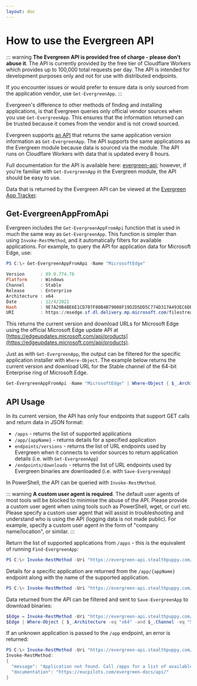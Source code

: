 ```yaml
---
layout: doc
---
```

# How to use the Evergreen API

::: warning **The Evergreen API is provided free of charge - please don't abuse it**.
The API is currently provided by the free tier of Cloudflare Workers which provides up to 100,000 total requests per day. The API is intended for development purposes only and not for use with distributed endpoints.
    
If you encounter issues or would prefer to ensure data is only sourced from the application vendor, use `Get-EvergreenApp`.
:::

Evergreen's difference to other methods of finding and installing applications, is that Evergreen queries only official vendor sources when you use `Get-EvergreenApp`. This ensures that the information returned can be trusted because it comes from the vendor and is not crowd sourced.

Evergreen supports [an API](https://evergreen-api.stealthpuppy.com/) that returns the same application version information as `Get-EvergreenApp`. The API supports the same applications as the Evergreen module because data is sourced via the module. The API runs on Cloudflare Workers with data that is updated every 8 hours.

Full documentation for the API is available here: [evergreen-api](https://app.swaggerhub.com/apis/stealthpuppy/evergreen-api/1.0.1); however, if you're familiar with `Get-EvergreenApp` in the Evergreen module, the API should be easy to use.

Data that is returned by the Evergreen API can be viewed at the [Evergreen App Tracker](https://stealthpuppy.com/apptracker/).

## Get-EvergreenAppFromApi

Evergreen includes the `Get-EvergreenAppFromApi` function that is used in much the same way as `Get-EvergreenApp`. This function is simpler than using `Invoke-RestMethod`, and it automatically filters for available applications. For example, to query the API for application data for Microsoft Edge, use:

```powershell
PS C:\> Get-EvergreenAppFromApi -Name "MicrosoftEdge"

Version      : 89.0.774.76
Platform     : Windows
Channel      : Stable
Release      : Enterprise
Architecture : x64
Date         : 12/4/2021
Hash         : 9E7A29B4BE6E1CD707F80B4B79008F19D2D5DD5C774D317A493EC6DE5BE0B7D7
URI          : https://msedge.sf.dl.delivery.mp.microsoft.com/filestreamingservice/files/4d12f620-174c-4259-85e6-8a80ea45ff10/MicrosoftEdgeEnterpriseX64.msi
```

This returns the current version and download URLs for Microsoft Edge using the official Microsoft Edge update API at [https://edgeupdates.microsoft.com/api/products](https://edgeupdates.microsoft.com/api/products).

Just as with `Get-EvergreenApp`, the output can be filtered for the specific application installer with `Where-Object`. The example below returns the current version and download URL for the Stable channel of the 64-bit Enterprise ring of Microsoft Edge.

```powershell
Get-EvergreenAppFromApi -Name "MicrosoftEdge" | Where-Object { $_.Architecture -eq "x64" -and $_.Channel -eq "Stable" -and $_.Release -eq "Enterprise" }
```

## API Usage

In its current version, the API has only four endpoints that support GET calls and return data in JSON format:

* `/apps` - returns the list of supported applications
* `/app/{appName}` - returns details for a specified application
* `endpoints/versions` - returns the list of URL endpoints used by Evergreen when it connects to vendor sources to return application details (i.e. with `Get-EvergreenApp`)
* `/endpoints/downloads` - returns the list of URL endpoints used by Evergreen binaries are downloaded (i.e. with `Save-EvergreenApp`)

In PowerShell, the API can be queried with `Invoke-RestMethod`.

::: warning **A custom user agent is required**.
The default user agents of most tools will be blocked to minimise the abuse of the API. Please provide a custom user agent when using tools such as PowerShell, wget, or curl etc. Please specify a custom user agent that will assist in troubleshooting and understand who is using the API (logging data is not made public). For example, specify a custom user agent in the form of "company name/location", or similar.
:::

Return the list of supported applications from `/apps` - this is the equivalent of running `Find-EvergreenApp`:

```powershell
PS C:\> Invoke-RestMethod -Uri "https://evergreen-api.stealthpuppy.com/apps" -UserAgent "company/location"
```

Details for a specific application are returned from the `/app/{appName}` endpoint along with the name of the supported application.

```powershell
PS C:\> Invoke-RestMethod -Uri "https://evergreen-api.stealthpuppy.com/app/MicrosoftEdge" -UserAgent "company/location"
```

Data returned from the API can be  filtered and sent to `Save-EvergreenApp` to download binaries:

```powershell
$Edge = Invoke-RestMethod -Uri "https://evergreen-api.stealthpuppy.com/app/MicrosoftEdge" -UserAgent "company/location"
$Edge | Where-Object { $_.Architecture -eq "x64" -and $_.Channel -eq "Stable" -and $_.Release -eq "Enterprise" } | Save-EvergreenApp -Path "C:\Apps"
```

If an unknown application is passed to the `/app` endpoint, an error is returned:

```powershell
PS C:\> Invoke-RestMethod -Uri "https://evergreen-api.stealthpuppy.com/app/UnsupportedApp" -UserAgent "company/location"
Invoke-RestMethod:                                                                                                      
{
  "message": "Application not found. Call /apps for a list of available applications.",
  "documentation": "https://eucpilots.com/evergreen-docs/api/"
}
```
